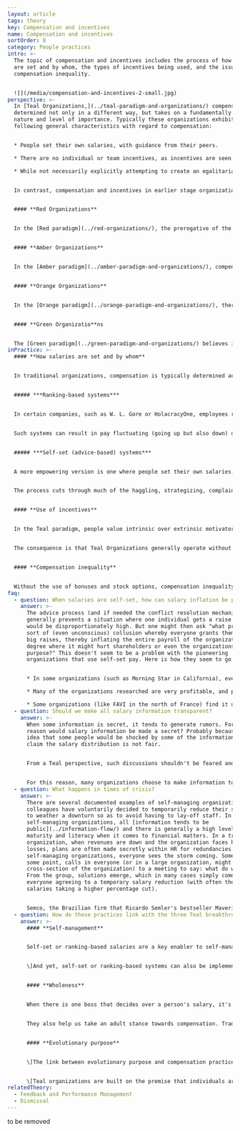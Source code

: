 ```yaml
---
layout: article
tags: theory
key: Compensation and incentives
name: Compensation and incentives
sortOrder: 8
category: People practices
intro: >-
  The topic of compensation and incentives includes the process of how salaries
  are set and by whom, the types of incentives being used, and the issue of
  compensation inequality.


  ![](/media/compensation-and-incentives-2-small.jpg)
perspective: >-
  In [Teal Organizations,](../teal-paradigm-and-organizations/) compensation is
  determined not only in a different way, but takes on a fundamentally different
  nature and level of importance. Typically these organizations exhibit the
  following general characteristics with regard to compensation:


  * People set their own salaries, with guidance from their peers.

  * There are no individual or team incentives, as incentives are seen to distract people from their inner motivation, and to skew behaviors.

  * While not necessarily explicitly attempting to create an egalitarian pay structure, it seems that in these organizations, people strive to reduce the sometimes extreme pay disparities witnessed in many sectors today. A special focus is to ensure that the lowest paid make enough to satisfy basic needs.


  In contrast, compensation and incentives in earlier stage organizations can be summarized as follows:


  #### **Red Organizations**


  In the [Red paradigm](../red-organizations/), the prerogative of the boss is to freely, on a whim, decide to increase or reduce pay. There are no formal processes for negotiating on pay, nor any formal, documented incentive processes.


  #### **Amber Organizations**


  In the [Amber paradigm](../amber-paradigm-and-organizations/), compensation is generally fixed and determined by a person’s level in the hierarchy (or other fixed status marker, such as the person’s type of university degree). There are no individual salary negotiations, no incentives. It’s “same work, same pay”.


  #### **Orange Organizations**


  In the [Orange paradigm](../orange-paradigm-and-organizations/), there is some individual negotiation of base salary, and people generally fall into salary bands. A boss has some freedom to increase someone’s pay within that salary band. Orange believes strongly in individual targets and incentives. If people reach predetermined targets (that ideally belong to a cascaded system of targets or budget that builds up to strong creation of shareholder value), they will receive a hardy bonus. Strong differences in pay between top and bottom earners are seen as perfectly acceptable, as they reflect people’s merits and contributions.


  #### **Green Organizatio**ns


  The [Green paradigm](../green-paradigm-and-organizations/) believes in cooperation as much as in competition; individual incentives begin to make way for team bonuses. Attempts are made to reduce the difference between the highest and lowest earners in the workplace, for instance through a maximum multiple between the CEO pay and the median (or lowest) salary in the organization.
inPractice: >-
  #### **How salaries are set and by whom**


  In traditional organizations, compensation is typically determined according to the organizational hierarchy. Generally, a boss can decide on a pay raise for his subordinates, often subject to HR (or institutional) guidelines or approval. In self-managing organizations, in the absence of bosses, the process to determine salaries and other types of compensation must be reinvented using the power of peer input. It seems that there are two broad categories of systems: ranking-based systems and self-set (advice-based) systems. \[Both of these can be used within hierarchical systems too. They don't depend on self-managing structures.]


  ##### ***Ranking-based systems***


  In certain companies, such as W. L. Gore or HolacracyOne, employees rank or evaluate the contributions of the peers they work with most closely. Based on this input, people are allocated to different salary bands - usually by an algorithm or an elected committee. People who are seen as contributing more will find themselves in the higher bands that earn bigger salaries; the more junior, less experienced colleagues naturally gravitate toward bands with lower salaries. The process is simple and easy to understand and it is generally seen as fair. When it’s not just one person (the boss), but many of an individual's colleagues informing the process, the resulting salary is likely to be a fairer reflection of that person's contribution.


  Such systems can result in pay fluctuating (going up but also down) over the years, depending on people's contribution. In many countries, labor laws prevent salaries from going down, which requires adaptations to this method. For instance, the system could be used only to discern which colleagues should receive a pay raise. Alternatively, a system can be engineered using a low fixed salary, and allowing the fluctuations through individual bonuses that can go up or down.


  ##### ***Self-set (advice-based) systems***


  A more empowering version is one where people set their own salaries, calibrated by the advice process from their peers. In this case, generally once a year, people propose what salary raise they believe to be appropriate for themselves, and the justifications for their proposal. This input is reviewed by a number of peers (e.g. in an elected salary advice group) who give individual advice on that proposal, based on a calibration across colleagues. Individuals can then choose to follow the advice they have received or not, and their choice is made public. If it so chooses, the salary advice group can choose to declare a conflict and invoke the [conflict resolution mechanism](../conflict-resolution/).


  The process cuts through much of the haggling, strategizing, complaining, and "sucking up" that happens when salaries are set by one's boss. If people are unhappy with their salary, they can simply raise it. And they will face the consequences of their choices, if they decide to place themselves too far outside their peers' advice.


  #### **Use of incentives**


  In the Teal paradigm, people value intrinsic over extrinsic motivators. Once people make enough money to cover their basic needs, what matters most is that work is meaningful and that they can express their talents and callings at work. In the book *Drive*, Daniel Pink concludes from a great amount of research on the matter that in today’s complex work settings, incentives are mostly counterproductive, reducing rather than enhancing people’s performance.


  The consequence is that Teal Organizations generally operate without explicit financial incentives at individual and team level. No one, not even sales people, has targets or incentives and there are rarely individual bonuses or stock options. Instead, at the end of very profitable years, some part of the profit will be shared with all employees (in some cases everyone receives the same fixed percent of base salary, in others everyone receives the same fixed amount). See also [Ownership](../ownership/).


  #### **Compensation inequality**


  Without the use of bonuses and stock options, compensation inequality is automatically reduced, as a large share of the pay inequalities in today's Fortune 500 companies stem from the often extravagant CEO bonuses and stock options. Some organizations also strive consciously to limit inequality in the base salary. Some organizations, like AES and FAVI, have replaced hourly wages with monthly salaries for shop floor operators, erasing the distinction between blue- and white-collar workers. Everyone is compensated on the same principles.
faq:
  - question: When salaries are self-set, how can salary inflation be prevented?
    answer: >-
      The advice process (and if needed the conflict resolution mechanism)
      generally prevents a situation where one individual gets a raise that
      would be disproportionately high. But one might then ask "what prevents a
      sort of (even unconscious) collusion whereby everyone grants themselves
      big raises, thereby inflating the entire payroll of the organization to a
      degree where it might hurt shareholders or even the organizations
      purpose?" This doesn't seem to be a problem with the pioneering
      organizations that use self-set pay. Here is how they seem to go about it.


      * In some organizations (such as Morning Star in California), everyone needs to benchmark their salaries to a market rate. They institute a rule of thumb, for example, that salaries shouldn't be higher than 110% of the industry average. They might support this with the arguments that if salaries are too high, this allows for less investment and future development, makes the organization less able to achieve its purpose or is unfair to the shareholders.

      * Many of the organizations researched are very profitable, and pay out a lot in profit sharing (workers at FAVI typically make the equivalent of 17 or 18 months of salary this way). The idea, therefore, is to keep compensation in line with the industry, and when profits allow, top up the salary with profit sharing. This reduces the incentive to try and increase one's base salary, knowing also that in bad times, jobs are more secure if the base salaries aren't inflated.

      * Some organizations (like FAVI in the north of France) find it useful to have a simple rule of thumb for the organization overall: Revenues should break down into X% for salaries, Y% for material costs, Z% for investments so that a healthy P% of profit remains. Everyone seems to accept this rule as good common sense. This is the basis for what can be shared in profit sharing. If needed, the salary advice group could share these parameters with everyone upfront, for instance in years with low profitability.
  - question: Should we make all salary information transparent?
    answer: >-
      When some information is secret, it tends to generate rumors. For what
      reason would salary information be made a secret? Probably because of the
      idea that some people would be shocked by some of the information and
      claim the salary distribution is not fair.


      From a Teal perspective, such discussions shouldn't be feared and avoided, but can be steered in productive ways. They can help bring to light unspoken issues and hidden grievances. They can help people grow as part of the process, in dealing with their relations to one another and to money. And perhaps, indeed, to correct some obviously unfair situations that might have slipped in over time.


      For this reason, many organizations choose to make information totally public. (The social media app maker Buffer even publishes everyone's salary online). Some organizations, like the tomato-processing company Morning Star, have chosen to make the *salary increase percentages* public within the organization, but not the base salary. That might be an intermediary step towards full transparency for an organization to take.
  - question: What happens in times of crisis?
    answer: >-
      There are several documented examples of self-managing organizations where
      colleagues have voluntarily decided to temporarily reduce their salaries
      to weather a downturn so as to avoid having to lay-off staff. In
      self-managing organizations, all [information tends to be
      public](../information-flow/) and there is generally a high level of
      maturity and literacy when it comes to financial matters. In a traditional
      organization, when revenues are down and the organization faces heavy
      losses, plans are often made secretly within HR for redundancies. In
      self-managing organizations, everyone sees the storm coming. Someone, at
      some point, calls in everyone (or in a large organization, might invite a
      cross-section of the organization) to a meeting to say: what do we do?
      From the group, solutions emerge, which in many cases simply come down to
      everyone agreeing to a temporary salary reduction (with often the highest
      salaries taking a higher percentage cut). 


      Semco, the Brazilian firm that Ricardo Semler's bestseller Maverick made famous, has put in place a "voluntary risk program" to institutionalize such salary reductions to protect the organization in times of crisis (to which Brazil has been prone over the last several decades). Employees are offered the option of a risk salary program. They take a pay cut of 25 percent and then receive a supplement raising their compensation to 125 percent if the company has a good year. If the company does poorly, they only receive 75 percent of their salary. As the good years outweigh the bad, the deal is favorable to employees willing to take a risk.
  - question: How do these practices link with the three Teal breakthroughs?
    answer: >-
      #### **Self-management**


      Self-set or ranking-based salaries are a key enabler to self-management: in traditional hierarchical structures, bosses decide on the salary raises and bonuses of their subordinates; in self-managing systems, it is necessary to upgrade to peer-based compensation mechanisms.


      \[And yet, self-set or ranking-based systems can also be implemented within traditional hierarchical structures. It can be a step towards ultimately replacing hierarchy with self-management. Within an organization where complete self-management isn't in the cards (for instance if the board of directors wouldn't accept that the organization let go of a pyramid structure), it can also be an important step to take some power out of the boss-subordinate relationship and create more of a team-based collaborative spirit.]


      #### **Wholeness**


      When there is one boss that decides over a person's salary, it's tempting to want to please that person, to conform to their expectations, to not speak one's truth. When it's not one person, but a great number of colleagues one works with who calibrate one's salary increase, most people naturally relax into showing up more truthfully. In this way, self-set or ranking based compensation mechanisms help colleagues show up more easily from a place of wholeness.


      They also help us take an adult stance towards compensation. Traditional boss-subordinate relationship tend to push employees to behave like children and bosses like parents. Self-set or ranking based compensation systems also do away, almost instantly, with much of the strategizing, haggling and complaining around compensation, with everyone forced to take an adult-to-adult stance. 


      #### **Evolutionary purpose**


      \[The link between evolutionary purpose and compensation practices can show up in times of crisis. There are several documented cases of self-managing where workers, in a severe downturn, choose voluntarily to reduce their compensations on a temporary basis to avoid lay-offs. In self-managing organizations, colleagues often often have a high level of financial knowledge and maturity, and choose to contribute to save their colleagues jobs and to maintain the organizations ability to pursue its purpose with all its skills and resources.]


      \[Teal organizations are built on the premise that individuals are primarily motivated, after attaining basic needs, by intrinsic factors such as the pursuit of purpose. Thus, they tend not to exhibit the primacy of compensation, including added incentives, typical in Orange or even Green.]
relatedTheory:
  - Feedback and Performance Management
  - Dismissal
---
```

to be removed